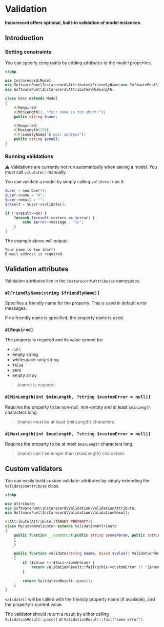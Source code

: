 # Validation
**Instarecord offers optional, built-in validation of model instances.**

## Introduction

### Setting constraints
You can specify constraints by adding attributes to the model properties.

```php
<?php

use Instarecord\Model;
use SoftwarePunt\Instarecord\Attributes\FriendlyName;use SoftwarePunt\Instarecord\Attributes\MaxLength;
use SoftwarePunt\Instarecord\Attributes\MinLength;

class User extends Model
{
    #[Required]
    #[MinLength(3, "Your name is too short!")]
    public string $name;

    #[Required]
    #[MaxLength(255)]
    #[FriendlyName("E-mail address")]
    public string $email;
}
```

### Running validations
⚠️ Validations are currently not run automatically when saving a model. You must call `validate()` manually.

You can validate a model by simply calling `validate()` on it:

```php
$user = new User();
$user->name = "A";
$user->email = "";
$result = $user->validate();

if (!$result->ok) {
    foreach ($result->errors as $error) {
        echo $error->message . "\n";
    }
}
``` 

The example above will output:

```
Your name is too short!
E-mail address is required.
```

## Validation attributes

Validation attributes live in the `Instarecord\Attributes` namespace.

### `#[FriendlyName(string $friendlyName)]`

Specifies a friendly name for the property. This is used in default error messages.

If no friendly name is specified, the property name is used.

### `#[Required]`

The property is required and its value cannot be:

- `null`
- empty string
- whitespace-only string
- `false`
- zero
- empty array

> {name} is required.

### `#[MinLength(int $minLength, ?string $customError = null)]`

Requires the property to be non-null, non-empty and at least `$minLength` characters long.

> {name} must be at least {minLength} characters.

### `#[MaxLength(int $maxLength, ?string $customError = null)]`

Requires the property to be at most `$maxLength` characters long.

> {name} can't be longer than {maxLength} characters.

## Custom validators
You can easily build custom validator attributes by simply extending the `ValidationAttribute` class.

```php
<?php

use Attribute;
use SoftwarePunt\Instarecord\Validation\ValidationAttribute;
use SoftwarePunt\Instarecord\Validation\ValidationResult;

#[Attribute(Attribute::TARGET_PROPERTY)]
class MyCustomValidator extends ValidationAttribute
{
    public function __construct(public string $someParam, public ?string $customError = null)
    {
    }
    
    public function validate(string $name, mixed $value): ValidationResult
    {
        if ($value != $this->someParam) {
            return ValidationResult::fail($this->customError ?? "{$name} must be equal to '{$this->someParam}'.");
        }
        
        return ValidationResult::pass();
    }
}
```

`validate()` will be called with the friendly property name (if available), and the property's current value.

The validator should return a result by either calling `ValidationResult::pass()` or `ValidationResult::fail("some error")`.


